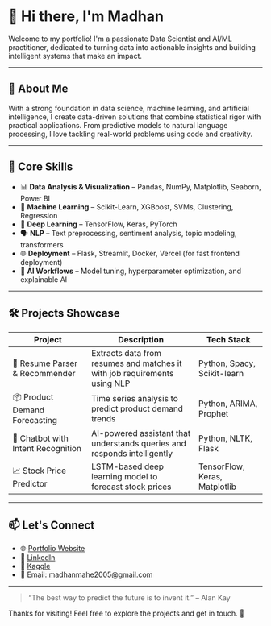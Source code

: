 # 👋 Hi there, I'm Madhan

Welcome to my portfolio! I'm a passionate Data Scientist and AI/ML practitioner, dedicated to turning data into actionable insights and building intelligent systems that make an impact.

---

## 🚀 About Me

With a strong foundation in data science, machine learning, and artificial intelligence, I create data-driven solutions that combine statistical rigor with practical applications. From predictive models to natural language processing, I love tackling real-world problems using code and creativity.

---

## 🧠 Core Skills

- 📊 **Data Analysis & Visualization** – Pandas, NumPy, Matplotlib, Seaborn, Power BI
- 🤖 **Machine Learning** – Scikit-Learn, XGBoost, SVMs, Clustering, Regression
- 🧬 **Deep Learning** – TensorFlow, Keras, PyTorch
- 🗣️ **NLP** – Text preprocessing, sentiment analysis, topic modeling, transformers
- 🌐 **Deployment** – Flask, Streamlit, Docker, Vercel (for fast frontend deployment)
- 🧠 **AI Workflows** – Model tuning, hyperparameter optimization, and explainable AI

---

## 🛠️ Projects Showcase

| Project | Description | Tech Stack |
|--------|-------------|------------|
| 🧾 Resume Parser & Recommender | Extracts data from resumes and matches it with job requirements using NLP | Python, Spacy, Scikit-learn |
| 📦 Product Demand Forecasting | Time series analysis to predict product demand trends | Python, ARIMA, Prophet |
| 🤖 Chatbot with Intent Recognition | AI-powered assistant that understands queries and responds intelligently | Python, NLTK, Flask |
| 📈 Stock Price Predictor | LSTM-based deep learning model to forecast stock prices | TensorFlow, Keras, Matplotlib |

---

## 📫 Let's Connect

- 🌐 [Portfolio Website](https://your-portfolio-link.com)
- 💼 [LinkedIn](https://www.linkedin.com/in/madhan-m-3522482a6/)
- 🧠 [Kaggle](https://www.kaggle.com/yourusername)
- 📧 Email: madhanmahe2005@gmail.com

---

> “The best way to predict the future is to invent it.” – Alan Kay

Thanks for visiting! Feel free to explore the projects and get in touch. 🚀
